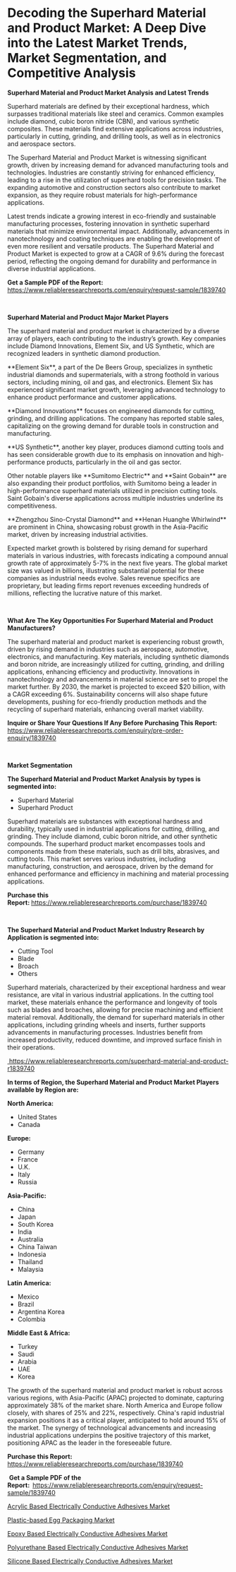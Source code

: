 <p><h1>Decoding the Superhard Material and Product Market: A Deep Dive into the Latest Market Trends, Market Segmentation, and Competitive Analysis</h1></p><p><strong>Superhard Material and Product Market Analysis and Latest Trends</strong></p>
<p><p>Superhard materials are defined by their exceptional hardness, which surpasses traditional materials like steel and ceramics. Common examples include diamond, cubic boron nitride (CBN), and various synthetic composites. These materials find extensive applications across industries, particularly in cutting, grinding, and drilling tools, as well as in electronics and aerospace sectors.</p><p>The Superhard Material and Product Market is witnessing significant growth, driven by increasing demand for advanced manufacturing tools and technologies. Industries are constantly striving for enhanced efficiency, leading to a rise in the utilization of superhard tools for precision tasks. The expanding automotive and construction sectors also contribute to market expansion, as they require robust materials for high-performance applications.</p><p>Latest trends indicate a growing interest in eco-friendly and sustainable manufacturing processes, fostering innovation in synthetic superhard materials that minimize environmental impact. Additionally, advancements in nanotechnology and coating techniques are enabling the development of even more resilient and versatile products. The Superhard Material and Product Market is expected to grow at a CAGR of 9.6% during the forecast period, reflecting the ongoing demand for durability and performance in diverse industrial applications.</p></p>
<p><strong>Get a Sample PDF of the Report:&nbsp;</strong> <a href="https://www.reliableresearchreports.com/enquiry/request-sample/1839740?utm_campaign=28&utm_medium=2&utm_source=Github&utm_content=ia&utm_term=03022025&utm_id=superhard-material-and-product">https://www.reliableresearchreports.com/enquiry/request-sample/1839740</a></p>
<p>&nbsp;</p>
<p><strong>Superhard Material and Product Major Market Players</strong></p>
<p><p>The superhard material and product market is characterized by a diverse array of players, each contributing to the industry’s growth. Key companies include Diamond Innovations, Element Six, and US Synthetic, which are recognized leaders in synthetic diamond production. </p><p>**Element Six**, a part of the De Beers Group, specializes in synthetic industrial diamonds and supermaterials, with a strong foothold in various sectors, including mining, oil and gas, and electronics. Element Six has experienced significant market growth, leveraging advanced technology to enhance product performance and customer applications.</p><p>**Diamond Innovations** focuses on engineered diamonds for cutting, grinding, and drilling applications. The company has reported stable sales, capitalizing on the growing demand for durable tools in construction and manufacturing. </p><p>**US Synthetic**, another key player, produces diamond cutting tools and has seen considerable growth due to its emphasis on innovation and high-performance products, particularly in the oil and gas sector. </p><p>Other notable players like **Sumitomo Electric** and **Saint Gobain** are also expanding their product portfolios, with Sumitomo being a leader in high-performance superhard materials utilized in precision cutting tools. Saint Gobain's diverse applications across multiple industries underline its competitiveness. </p><p>**Zhengzhou Sino-Crystal Diamond** and **Henan Huanghe Whirlwind** are prominent in China, showcasing robust growth in the Asia-Pacific market, driven by increasing industrial activities. </p><p>Expected market growth is bolstered by rising demand for superhard materials in various industries, with forecasts indicating a compound annual growth rate of approximately 5-7% in the next five years. The global market size was valued in billions, illustrating substantial potential for these companies as industrial needs evolve. Sales revenue specifics are proprietary, but leading firms report revenues exceeding hundreds of millions, reflecting the lucrative nature of this market.</p></p>
<p>&nbsp;</p>
<p><strong>What Are The Key Opportunities For Superhard Material and Product Manufacturers?</strong></p>
<p><p>The superhard material and product market is experiencing robust growth, driven by rising demand in industries such as aerospace, automotive, electronics, and manufacturing. Key materials, including synthetic diamonds and boron nitride, are increasingly utilized for cutting, grinding, and drilling applications, enhancing efficiency and productivity. Innovations in nanotechnology and advancements in material science are set to propel the market further. By 2030, the market is projected to exceed $20 billion, with a CAGR exceeding 6%. Sustainability concerns will also shape future developments, pushing for eco-friendly production methods and the recycling of superhard materials, enhancing overall market viability.</p></p>
<p><strong>Inquire or Share Your Questions If Any Before Purchasing This Report:</strong> <a href="https://www.reliableresearchreports.com/enquiry/pre-order-enquiry/1839740?utm_campaign=28&utm_medium=2&utm_source=Github&utm_content=ia&utm_term=03022025&utm_id=superhard-material-and-product">https://www.reliableresearchreports.com/enquiry/pre-order-enquiry/1839740</a></p>
<p>&nbsp;</p>
<p><strong>Market Segmentation</strong></p>
<p><strong>The Superhard Material and Product Market Analysis by types is segmented into:</strong></p>
<p><ul><li>Superhard Material</li><li>Superhard Product</li></ul></p>
<p><p>Superhard materials are substances with exceptional hardness and durability, typically used in industrial applications for cutting, drilling, and grinding. They include diamond, cubic boron nitride, and other synthetic compounds. The superhard product market encompasses tools and components made from these materials, such as drill bits, abrasives, and cutting tools. This market serves various industries, including manufacturing, construction, and aerospace, driven by the demand for enhanced performance and efficiency in machining and material processing applications.</p></p>
<p><strong>Purchase this Report:&nbsp;</strong><a href="https://www.reliableresearchreports.com/purchase/1839740?utm_campaign=28&utm_medium=2&utm_source=Github&utm_content=ia&utm_term=03022025&utm_id=superhard-material-and-product">https://www.reliableresearchreports.com/purchase/1839740</a></p>
<p>&nbsp;</p>
<p><strong>The Superhard Material and Product Market Industry Research by Application is segmented into:</strong></p>
<p><ul><li>Cutting Tool</li><li>Blade</li><li>Broach</li><li>Others</li></ul></p>
<p><p>Superhard materials, characterized by their exceptional hardness and wear resistance, are vital in various industrial applications. In the cutting tool market, these materials enhance the performance and longevity of tools such as blades and broaches, allowing for precise machining and efficient material removal. Additionally, the demand for superhard materials in other applications, including grinding wheels and inserts, further supports advancements in manufacturing processes. Industries benefit from increased productivity, reduced downtime, and improved surface finish in their operations.</p></p>
<p><a href="https://www.reliableresearchreports.com/superhard-material-and-product-r1839740?utm_campaign=28&utm_medium=2&utm_source=Github&utm_content=ia&utm_term=03022025&utm_id=superhard-material-and-product">&nbsp;https://www.reliableresearchreports.com/superhard-material-and-product-r1839740</a></p>
<p><strong>In terms of Region, the Superhard Material and Product Market Players available by Region are:</strong></p>
<p>
    <p> <strong> North America: </strong>
        <ul>
            <li>United States</li>
            <li>Canada</li>
        </ul>
        </p> 
    <p> <strong> Europe: </strong>
        <ul>
            <li>Germany</li>
            <li>France</li>
            <li>U.K.</li>
            <li>Italy</li>
            <li>Russia</li>
        </ul>
        </p> 
    <p> <strong> Asia-Pacific: </strong>
        <ul>
            <li>China</li>
            <li>Japan</li>
            <li>South Korea</li>
            <li>India</li>
            <li>Australia</li>
            <li>China Taiwan</li>
            <li>Indonesia</li>
            <li>Thailand</li>
            <li>Malaysia</li>
        </ul>
        </p> 
    <p> <strong> Latin America: </strong>
        <ul>
            <li>Mexico</li>
            <li>Brazil</li>
            <li>Argentina Korea</li>
            <li>Colombia</li>
        </ul>
        </p> 
    <p> <strong> Middle East & Africa: </strong>
        <ul>
            <li>Turkey</li>
            <li>Saudi</li>
            <li>Arabia</li>
            <li>UAE</li>
            <li>Korea</li>
        </ul>
    </p>
    </p>
<p><p>The growth of the superhard material and product market is robust across various regions, with Asia-Pacific (APAC) projected to dominate, capturing approximately 38% of the market share. North America and Europe follow closely, with shares of 25% and 22%, respectively. China's rapid industrial expansion positions it as a critical player, anticipated to hold around 15% of the market. The synergy of technological advancements and increasing industrial applications underpins the positive trajectory of this market, positioning APAC as the leader in the foreseeable future.</p></p>
<p><strong>Purchase this Report: </strong><a href="https://www.reliableresearchreports.com/purchase/1839740?utm_campaign=28&utm_medium=2&utm_source=Github&utm_content=ia&utm_term=03022025&utm_id=superhard-material-and-product">https://www.reliableresearchreports.com/purchase/1839740</a></p>
<p>&nbsp;<strong>Get a Sample PDF of the Report:&nbsp;&nbsp;</strong><a href="https://www.reliableresearchreports.com/enquiry/request-sample/1839740?utm_campaign=28&utm_medium=2&utm_source=Github&utm_content=ia&utm_term=03022025&utm_id=superhard-material-and-product">https://www.reliableresearchreports.com/enquiry/request-sample/1839740</a></p>
<p><strong></strong></p>
<p><p><a href="https://github.com/letisharempel95/Market-Research-Report-List-1/blob/main/acrylic-based-electrically-conductive-adhesives-market.md?utm_campaign=28&utm_medium=2&utm_source=Github&utm_content=ia&utm_term=03022025&utm_id=superhard-material-and-product">Acrylic Based Electrically Conductive Adhesives Market</a></p><p><a href="https://github.com/lehumiston1971679/Market-Research-Report-List-1/blob/main/plastic-based-egg-packaging-market.md?utm_campaign=28&utm_medium=2&utm_source=Github&utm_content=ia&utm_term=03022025&utm_id=superhard-material-and-product">Plastic-based Egg Packaging Market</a></p><p><a href="https://github.com/locarol73/Market-Research-Report-List-1/blob/main/epoxy-based-electrically-conductive-adhesives-market.md?utm_campaign=28&utm_medium=2&utm_source=Github&utm_content=ia&utm_term=03022025&utm_id=superhard-material-and-product">Epoxy Based Electrically Conductive Adhesives Market</a></p><p><a href="https://github.com/ajatawlasta/Market-Research-Report-List-1/blob/main/polyurethane-based-electrically-conductive-adhesives-market.md?utm_campaign=28&utm_medium=2&utm_source=Github&utm_content=ia&utm_term=03022025&utm_id=superhard-material-and-product">Polyurethane Based Electrically Conductive Adhesives Market</a></p><p><a href="https://github.com/semiensamuel72378/Market-Research-Report-List-1/blob/main/silicone-based-electrically-conductive-adhesives-market.md?utm_campaign=28&utm_medium=2&utm_source=Github&utm_content=ia&utm_term=03022025&utm_id=superhard-material-and-product">Silicone Based Electrically Conductive Adhesives Market</a></p></p>